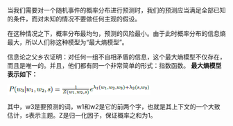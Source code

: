 当我们需要对一个随机事件的概率分布进行预测时，我们的预测应当满足全部已知的条件，而对未知的情况不要做任何主观的假设。

在这种情况之下，概率分布最均匀，预测的风险最小。由于此时概率分布的信息熵最大，所以人们称这种模型为“最大熵模型”。

信息论之父乡农证明：对任何一组不自相矛盾的信息，这个最大熵模型不仅存在，而且是唯一的。并且，他们都有同一个非常简单的形式：指数函数。
**最大熵模型表示如下：**

![](./img/最大熵模型.png)

其中，w3是要预测的词，w1和w2是它的前两个字，也就是其上下文的一个大致估计，s表示主题。Z是归一化因子，保证概率之和为1。

